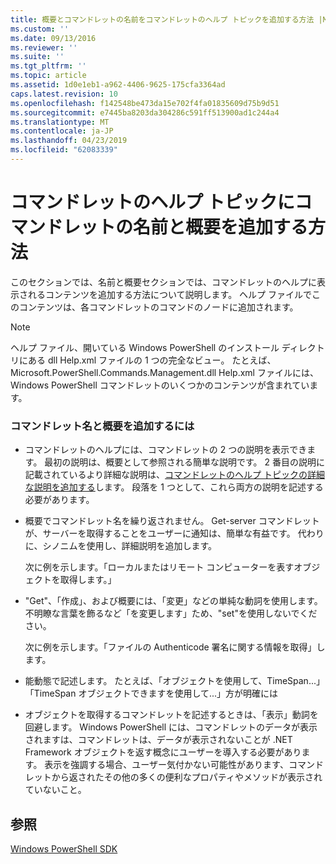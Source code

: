 ```yaml
---
title: 概要とコマンドレットの名前をコマンドレットのヘルプ トピックを追加する方法 |Microsoft Docs
ms.custom: ''
ms.date: 09/13/2016
ms.reviewer: ''
ms.suite: ''
ms.tgt_pltfrm: ''
ms.topic: article
ms.assetid: 1d0e1eb1-a962-4406-9625-175cfa3364ad
caps.latest.revision: 10
ms.openlocfilehash: f142548be473da15e702f4fa01835609d75b9d51
ms.sourcegitcommit: e7445ba8203da304286c591ff513900ad1c244a4
ms.translationtype: MT
ms.contentlocale: ja-JP
ms.lasthandoff: 04/23/2019
ms.locfileid: "62083339"
---
```

# <a name="how-to-add-the-cmdlet-name-and-synopsis-to-a-cmdlet-help-topic"></a>コマンドレットのヘルプ トピックにコマンドレットの名前と概要を追加する方法

このセクションでは、名前と概要セクションでは、コマンドレットのヘルプに表示されるコンテンツを追加する方法について説明します。 ヘルプ ファイルでこのコンテンツは、各コマンドレットのコマンドのノードに追加されます。

> [!NOTE]
> ヘルプ ファイル、開いている Windows PowerShell のインストール ディレクトリにある dll Help.xml ファイルの 1 つの完全なビュー。 たとえば、Microsoft.PowerShell.Commands.Management.dll Help.xml ファイルには、Windows PowerShell コマンドレットのいくつかのコンテンツが含まれています。

### <a name="to-add-the-cmdlet-name-and-a-synopsis"></a>コマンドレット名と概要を追加するには

- コマンドレットのヘルプには、コマンドレットの 2 つの説明を表示できます。 最初の説明は、概要として参照される簡単な説明です。 2 番目の説明に記載されているより詳細な説明は、[コマンドレットのヘルプ トピックの詳細な説明を追加する](./how-to-add-a-cmdlet-description.md)します。 段落を 1 つとして、これら両方の説明を記述する必要があります。

- 概要でコマンドレット名を繰り返されません。 Get-server コマンドレットが、サーバーを取得することをユーザーに通知は、簡単な有益です。 代わりに、シノニムを使用し、詳細説明を追加します。

  次に例を示します。「ローカルまたはリモート コンピューターを表すオブジェクトを取得します。」

- "Get"、「作成」、および概要には、「変更」などの単純な動詞を使用します。 不明瞭な言葉を飾るなど「を変更します」ため、"set"を使用しないでください。

  次に例を示します。「ファイルの Authenticode 署名に関する情報を取得」します。

- 能動態で記述します。 たとえば、「オブジェクトを使用して、TimeSpan...」「TimeSpan オブジェクトできますを使用して...」方が明確には

- オブジェクトを取得するコマンドレットを記述するときは、「表示」動詞を回避します。 Windows PowerShell には、コマンドレットのデータが表示されますは、コマンドレットは、データが表示されないことが .NET Framework オブジェクトを返す概念にユーザーを導入する必要があります。 表示を強調する場合、ユーザー気付かない可能性があります、コマンドレットから返されたその他の多くの便利なプロパティやメソッドが表示されていないこと。

## <a name="see-also"></a>参照

 [Windows PowerShell SDK](../windows-powershell-reference.md)
